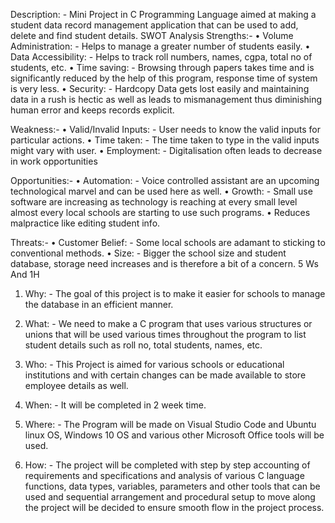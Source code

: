 Description: - Mini Project in C Programming Language aimed at making a student data record management application that can be used to add, delete and find student details.
                                                                                   SWOT Analysis
Strengths:-
•	Volume Administration: - Helps to manage a greater number of students easily.
•	Data Accessibility: - Helps to track roll numbers, names, cgpa, total no of students, etc.
•	Time saving: - Browsing through papers takes time and is significantly reduced by the help of this program, response time of system is very less. 
•	Security: - Hardcopy Data gets lost easily and maintaining data in a rush is hectic as well as leads to mismanagement thus diminishing human error and keeps records explicit.

Weakness:-
•	Valid/Invalid Inputs: - User needs to know the valid inputs for particular actions.
•	Time taken: - The time taken to type in the valid inputs might vary with user.
•	Employment: - Digitalisation often leads to decrease in work opportunities

Opportunities:-
•	Automation: - Voice controlled assistant are an upcoming technological marvel and can be used here as well.
•	Growth: - Small use software are increasing as technology is reaching at every small level almost every local schools are starting to use such programs.
•	Reduces malpractice like editing student info.

Threats:-
•	Customer Belief: - Some local schools are adamant to sticking to conventional methods.
•	Size: - Bigger the school size and student database, storage need increases and is therefore a bit of a concern.
                                                                                    5 Ws And 1H
1.	Why: - The goal of this project is to make it easier for schools to manage the database in an efficient manner.

2.	What: - We need to make a C program that uses various structures or unions that will be used various times throughout the program to list student details such as roll no, total students, names, etc.

3.	Who: - This Project is aimed for various schools or educational institutions and with certain changes can be made available to store employee details as well.

4.	When: - It will be completed in 2 week time.

5.	Where: - The Program will be made on Visual Studio Code and Ubuntu linux OS, Windows 10 OS and various other Microsoft Office tools will be used.

6.	How: - The project will be completed with step by step accounting of requirements and specifications and analysis of various C language functions, data types, variables, parameters and other tools that can be used and sequential arrangement and procedural setup to move along the project will be decided to ensure smooth flow in the project process.
